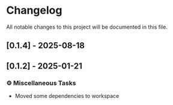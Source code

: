 # Changelog

All notable changes to this project will be documented in this file.

## [0.1.4] - 2025-08-18



## [0.1.2] - 2025-01-21

### ⚙️ Miscellaneous Tasks

- Moved some dependencies to workspace



